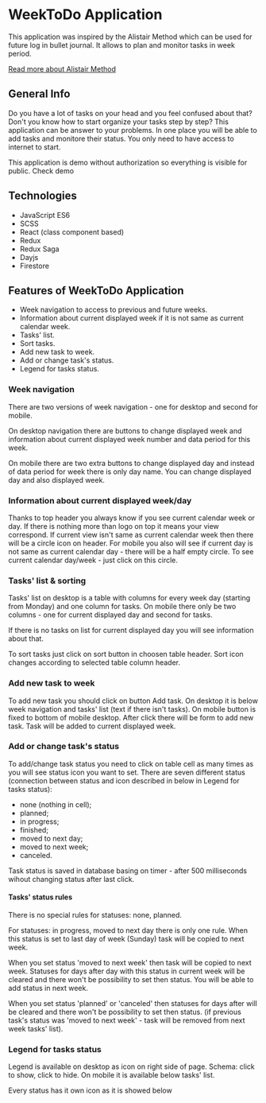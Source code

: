 # WeekToDo Application

This application was inspired by the Alistair Method which can be used for future log in bullet journal.
It allows to plan and monitor tasks in week period.

[Read more about Alistair Method](https://bulletjournal.com/blogs/bulletjournalist/to-do-the-alastair-method) 

## General Info

Do you have a lot of tasks on your head and you feel confused about that? Don't you know how to start organize your tasks step by step? This application can be answer to your problems. In one place you will be able to add tasks and monitore their status. You only need to have access to internet to start.

This application is demo without authorization so everything is visible for public. 
Check demo

## Technologies

- JavaScript ES6
- SCSS
- React (class component based) 
- Redux 
- Redux Saga
- Dayjs
- Firestore 

## Features of WeekToDo Application

- Week navigation to access to previous and future weeks.
- Information about current displayed week if it is not same as current calendar week.
- Tasks' list.
- Sort tasks.
- Add new task to week.
- Add or change task's status.
- Legend for tasks status.

### Week navigation

There are two versions of week navigation - one for desktop and second for mobile.

On desktop navigation there are buttons to change displayed week and information about current displayed week number and data period for this week.

On mobile there are two extra buttons to change displayed day and instead of data period for week there is only day name. You can change displayed day and also displayed week.

### Information about current displayed week/day

Thanks to top header you always know if you see current calendar week or day. If there is nothing more than logo on top it means your view correspond. If current view isn't same as current calendar week then there will be a circle icon on header. For mobile you also will see if current day is not same as current calendar day - there will be a half empty circle.
To see current calendar day/week - just click on this circle.

### Tasks' list & sorting

Tasks' list on desktop is a table with columns for every week day (starting from Monday) and one column for tasks. On mobile there only be two columns - one for current displayed day and second for tasks.

If there is no tasks on list for current displayed day you will see information about that.

To sort tasks just click on sort button in choosen table header. Sort icon changes according to selected table column header.

### Add new task to week

To add new task you should click on button Add task. On desktop it is below week navigation and tasks' list (text if there isn't tasks). On mobile button is fixed to bottom of mobile desktop.
After click there will be form to add new task. Task will be added to current displayed week.

### Add or change task's status

To add/change task status you need to click on table cell as many times as you will see status icon you want to set. 
There are seven different status (connection between status and icon described in below in Legend for tasks status):
- none (nothing in cell);
- planned;
- in progress;
- finished;
- moved to next day;
- moved to next week;
- canceled.

Task status is saved in database basing on timer - after 500 milliseconds wihout changing status after last click.

#### Tasks' status rules

There is no special rules for statuses: none, planned.

For statuses: in progress, moved to next day there is only one rule. When this status is set to last day of week (Sunday) task will be copied to next week.

When you set status 'moved to next week' then task will be copied to next week. Statuses for days after day with this status in current week will be cleared and there won't be possibility to set then status. You will be able to add status in next week.

When you set status 'planned' or 'canceled' then statuses for days after will be cleared and there won't be possibility to set then status. (if previous task's status was 'moved to next week' - task will be removed from next week tasks' list).

### Legend for tasks status

Legend is available on desktop as icon on right side of page. Schema: click to show, click to hide.
On mobile it is available below tasks' list.

Every status has it own icon as it is showed below







